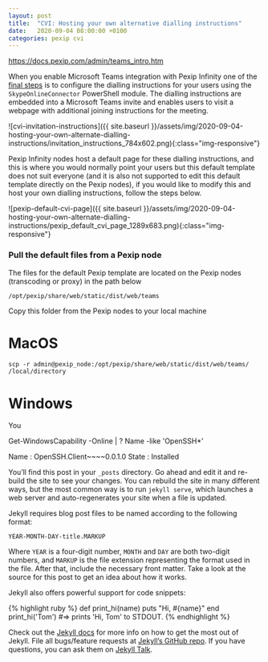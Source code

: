 ```yaml
---
layout: post
title:  "CVI: Hosting your own alternative dialling instructions"
date:   2020-09-04 08:00:00 +0100
categories: pexip cvi
---
```


https://docs.pexip.com/admin/teams_intro.htm

When you enable Microsoft Teams integration with Pexip Infinity one of the [final steps](https://docs.pexip.com/admin/teams_connector.htm#authorize_lobby) is to configure the dialling instructions for your users using the `SkypeOnlineConnector` PowerShell module.  The dialling instructions are embedded into a Microsoft Teams invite and enables users to visit a webpage with additional joining instructions for the meeting.

![cvi-invitation-instructions]({{ site.baseurl }}/assets/img/2020-09-04-hosting-your-own-alternate-dialling-instructions/invitation_instructions_784x602.png){:class="img-responsive"}

Pexip Infinity nodes host a default page for these dialling instructions, and this is where you would normally point your users but this default template does not suit everyone (and it is also not supported to edit this default template directly on the Pexip nodes), if you would like to modify this and host your own dialling instructions, follow the steps below.

![pexip-default-cvi-page]({{ site.baseurl }}/assets/img/2020-09-04-hosting-your-own-alternate-dialling-instructions/pexip_default_cvi_page_1289x683.png){:class="img-responsive"}

### Pull the default files from a Pexip node

The files for the default Pexip template are located on the Pexip nodes (transcoding or proxy) in the path below

```
/opt/pexip/share/web/static/dist/web/teams
```

Copy this folder from the Pexip nodes to your local machine

# MacOS

```
scp -r admin@pexip_node:/opt/pexip/share/web/static/dist/web/teams/  /local/directory
```

# Windows

You 

Get-WindowsCapability -Online | ? Name -like 'OpenSSH*'

Name  : OpenSSH.Client~~~~0.0.1.0
State : Installed

You’ll find this post in your `_posts` directory. Go ahead and edit it and re-build the site to see your changes. You can rebuild the site in many different ways, but the most common way is to run `jekyll serve`, which launches a web server and auto-regenerates your site when a file is updated.

Jekyll requires blog post files to be named according to the following format:

`YEAR-MONTH-DAY-title.MARKUP`

Where `YEAR` is a four-digit number, `MONTH` and `DAY` are both two-digit numbers, and `MARKUP` is the file extension representing the format used in the file. After that, include the necessary front matter. Take a look at the source for this post to get an idea about how it works.

Jekyll also offers powerful support for code snippets:

{% highlight ruby %}
def print_hi(name)
  puts "Hi, #{name}"
end
print_hi('Tom')
#=> prints 'Hi, Tom' to STDOUT.
{% endhighlight %}

Check out the [Jekyll docs][jekyll-docs] for more info on how to get the most out of Jekyll. File all bugs/feature requests at [Jekyll’s GitHub repo][jekyll-gh]. If you have questions, you can ask them on [Jekyll Talk][jekyll-talk].

[jekyll-docs]: https://jekyllrb.com/docs/home
[jekyll-gh]:   https://github.com/jekyll/jekyll
[jekyll-talk]: https://talk.jekyllrb.com/
